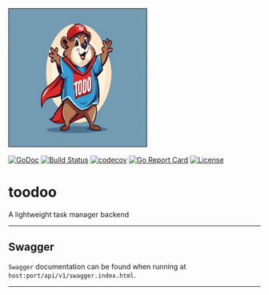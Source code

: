 <img src="https://github.com/symonk/toodoo/blob/main/.github/images/logo.png" border="1" width="275" height="275"/>

[![GoDoc](https://pkg.go.dev/badge/github.com/symonk/toodoo)](https://pkg.go.dev/github.com/symonk/toodoo)
[![Build Status](https://github.com/symonk/toodoo/actions/workflows/go_test.yml/badge.svg)](https://github.com/symonk/toodoo/actions/workflows/go_test.yml)
[![codecov](https://codecov.io/gh/symonk/toodoo/branch/main/graph/badge.svg)](https://codecov.io/gh/symonk/toodoo)
[![Go Report Card](https://goreportcard.com/badge/github.com/symonk/toodoo)](https://goreportcard.com/report/github.com/symonk/toodoo)
[![License](https://img.shields.io/badge/License-Apache_2.0-blue.svg)](https://github.com/symonk/toodoo/blob/master/LICENSE)


# toodoo
A lightweight task manager backend

-----

## Swagger

`Swagger` documentation can be found when running at `host:port/api/v1/swagger.index.html`.

-----
